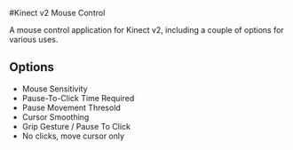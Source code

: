 #Kinect v2 Mouse Control

A mouse control application for Kinect v2, including a couple of options for various uses.

## Options

* Mouse Sensitivity
* Pause-To-Click Time Required
* Pause Movement Thresold
* Cursor Smoothing
* Grip Gesture / Pause To Click
* No clicks, move cursor only